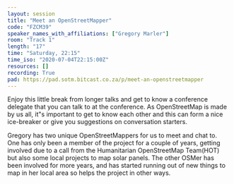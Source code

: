 ```yaml
---
layout: session
title: "Meet an OpenStreetMapper"
code: "FZCM39"
speaker_names_with_affiliations: ["Gregory Marler"]
room: "Track 1"
length: "17"
time: "Saturday, 22:15"
time_iso: "2020-07-04T22:15:00Z"
resources: []
recording: True
pad: https://pad.sotm.bitcast.co.za/p/meet-an-openstreetmapper
---
```

Enjoy this little break from longer talks and get to know a conference delegate that you can talk to at the conference. As OpenStreetMap is made by us all, it"s important to get to know each other and this can form a nice ice-breaker or give you suggestions on conversation starters.

Gregory has two unique OpenStreetMappers for us to meet and chat to. One has only been a member of the project for a couple of years, getting involved due to a call from the Humanitarian OpenStreetMap Team(HOT) but also some local projects to map solar panels. The other OSMer has been involved for more years, and has started running out of new things to map in her local area so helps the project in other ways.
